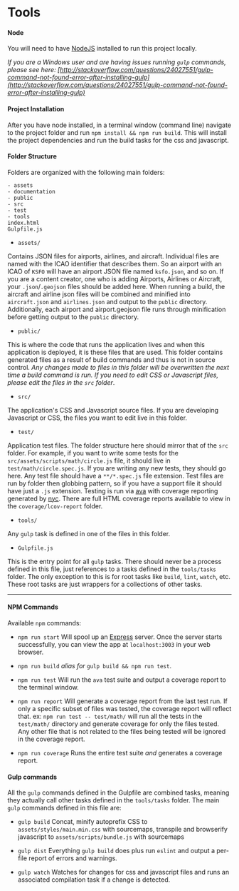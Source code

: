 # Tools

#### Node
You will need to have [NodeJS](https://nodejs.org/) installed to run this project locally.

_If you are a Windows user and are having issues running `gulp` commands, please see here: [http://stackoverflow.com/questions/24027551/gulp-command-not-found-error-after-installing-gulp](http://stackoverflow.com/questions/24027551/gulp-command-not-found-error-after-installing-gulp)_

#### Project Installation

After you have node installed, in a terminal window (command line) navigate to the project folder and run `npm install && npm run build`.  This will install the project dependencies and run the build tasks for the css and javascript.

#### Folder Structure
Folders are organized with the following main folders:
```
- assets
- documentation
- public
- src
- test
- tools
index.html
Gulpfile.js
```

* `assets/`

Contains JSON files for airports, airlines, and aircraft.  Individual files are named with the ICAO identifier that describes them.  So an airport with an ICAO of `KSFO` will have an airport JSON file named `ksfo.json`, and so on.  If you are a content creator, one who is adding Airports, Airlines or Aircraft, your `.json`/`.geojson` files should be added here.  When running a build, the aircraft and airline json files will be combined and minified into `aircraft.json` and `airlines.json` and output to the `public` directory.  Additionally, each airport and airport.geojson file runs through minification before getting output to the `public` directory.

* `public/`

This is where the code that runs the application lives and when this application is deployed, it is these files that are used. This folder contains generated files as a result of build commands and thus is not in source control. _Any changes made to files in this folder will be overwritten the next time a build command is run.  If you need to edit CSS or Javascript files, please edit the files in the `src` folder_.  

* `src/`

The application's CSS and Javascript source files.  If you are developing Javascript or CSS, the files you want to edit live in this folder.

* `test/`

Application test files.  The folder structure here should mirror that of the `src` folder.  For example, if you want to write some tests for the `src/assets/scripts/math/circle.js` file, it should live in `test/math/circle.spec.js`.  If you are writing any new tests, they should go here.  Any test file should have a `**/*.spec.js` file extension.  Test files are run by folder then globbing pattern, so if you have a support file it should have just a `.js` extension.  Testing is run via [ava](https://github.com/avajs/ava) with coverage reporting generated by [nyc](https://github.com/istanbuljs/nyc).  There are full HTML coverage reports available to view in the `coverage/lcov-report` folder.  

* `tools/`

Any `gulp` task is defined in one of the files in this folder.

* `Gulpfile.js`

This is the entry point for all `gulp` tasks.  There should never be a process defined in this file, just references to a tasks defined in the `tools/tasks` folder.  The only exception to this is for root tasks like `build`, `lint`, `watch`, etc.  These root tasks are just wrappers for a collections of other tasks.

---

#### NPM Commands

Available `npm` commands:
* `npm run start` Will spool up an [Express](https://expressjs.com/) server.  Once the server starts successfully, you can view the app at `localhost:3003` in your web browser.

* `npm run build` _alias for_ `gulp build && npm run test`.

* `npm run test` Will run the `ava` test suite and output a coverage report to the terminal window.

* `npm run report` Will generate a coverage report from the last test run.  If only a specific subset of files was tested, the coverage report will reflect that.  ex: `npm run test -- test/math/` will run all the tests in the `test/math/` directory and generate coverage for only the files tested.  Any other file that is not related to the files being tested will be ignored in the coverage report.

* `npm run coverage` Runs the entire test suite _and_ generates a coverage report.

#### Gulp commands

All the `gulp` commands defined in the Gulpfile are combined tasks, meaning they actually call other tasks defined in the `tools/tasks` folder.  The main `gulp` commands defined in this file are:

* `gulp build` Concat, minify autoprefix CSS to `assets/styles/main.min.css` with sourcemaps, transpile and browserify javascript to `assets/scripts/bundle.js` with sourcemaps

* `gulp dist` Everything `gulp build` does plus run `eslint` and output a per-file report of errors and warnings.

* `gulp watch` Watches for changes for css and javascript files and runs an associated compilation task if a change is detected.
